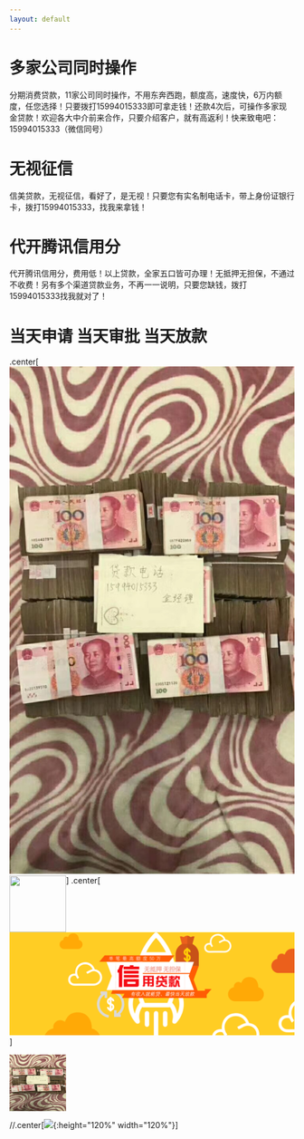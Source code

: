 ```yaml
---
layout: default
---
```


# [](#header-1)多家公司同时操作

分期消费贷款，11家公司同时操作，不用东奔西跑，额度高，速度快，6万内额度，任您选择！只要拨打15994015333即可拿走钱！还款4次后，可操作多家现金贷款！欢迎各大中介前来合作，只要介绍客户，就有高返利！快来致电吧：15994015333（微信同号）

# [](#header-1)无视征信

信美贷款，无视征信，看好了，是无视！只要您有实名制电话卡，带上身份证银行卡，拨打15994015333，找我来拿钱！

# [](#header-1)代开腾讯信用分

代开腾讯信用分，费用低！以上贷款，全家五口皆可办理！无抵押无担保，不通过不收费！另有多个渠道贷款业务，不再一一说明，只要您缺钱，拨打15994015333找我就对了！

# [](#header-2)当天申请    当天审批    当天放款

.center[![](https://github.com/Yifan-Luo/xinmei/raw/master/743245639.jpg)]
<img align="left" width="100" height="100" src="http://www.fillmurray.com/100/100">
.center[![](https://github.com/Yifan-Luo/xinmei/raw/master/banner3_m.png)]

<img align="center" width="100" height="100" src="https://github.com/Yifan-Luo/xinmei/raw/master/743245639.jpg">

//.center[![](http://www.pzjyyd.com/uploads/allimg/170904/1-1FZ4142043M2.jpg){:height="120%" width="120%"}]
